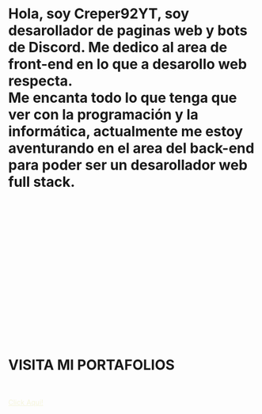 <h1>Hola, soy Creper92YT, soy desarollador de paginas web y bots de Discord. Me dedico al area de front-end en lo que a desarollo web respecta. <br>Me encanta todo lo que tenga que ver con la programación y la informática, actualmente me estoy aventurando en el area del back-end para poder ser un desarollador web full stack.</h1> <br>

<div class="spacer" style="margin-bottom: 100px; margin-top: 300px"></div> 


<h1>VISITA MI PORTAFOLIOS</h1> <br>

<a style="color:beige" href="http://creper92.hostarc.xyz">Click Aqui!</a>
